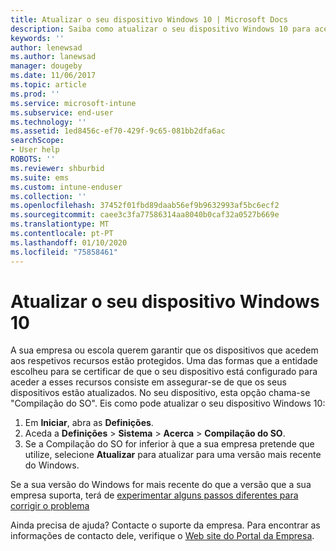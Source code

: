 ```yaml
---
title: Atualizar o seu dispositivo Windows 10 | Microsoft Docs
description: Saiba como atualizar o seu dispositivo Windows 10 para aceder aos recursos da empresa.
keywords: ''
author: lenewsad
ms.author: lanewsad
manager: dougeby
ms.date: 11/06/2017
ms.topic: article
ms.prod: ''
ms.service: microsoft-intune
ms.subservice: end-user
ms.technology: ''
ms.assetid: 1ed8456c-ef70-429f-9c65-081bb2dfa6ac
searchScope:
- User help
ROBOTS: ''
ms.reviewer: shburbid
ms.suite: ems
ms.custom: intune-enduser
ms.collection: ''
ms.openlocfilehash: 37452f01fbd89daab56ef9b9632993af5bc6ecf2
ms.sourcegitcommit: caee3c3fa77586314aa8040b0caf32a0527b669e
ms.translationtype: MT
ms.contentlocale: pt-PT
ms.lasthandoff: 01/10/2020
ms.locfileid: "75858461"
---
```

# <a name="update-your-windows-10-device"></a>Atualizar o seu dispositivo Windows 10

A sua empresa ou escola querem garantir que os dispositivos que acedem aos respetivos recursos estão protegidos. Uma das formas que a entidade escolheu para se certificar de que o seu dispositivo está configurado para aceder a esses recursos consiste em assegurar-se de que os seus dispositivos estão atualizados. No seu dispositivo, esta opção chama-se "Compilação do SO". Eis como pode atualizar o seu dispositivo Windows 10:

1. Em **Iniciar**, abra as **Definições**.
2. Aceda a **Definições** > **Sistema** > **Acerca** > **Compilação do SO**.
3. Se a Compilação do SO for inferior à que a sua empresa pretende que utilize, selecione **Atualizar** para atualizar para uma versão mais recente do Windows.

Se a sua versão do Windows for mais recente do que a versão que a sua empresa suporta, terá de [experimentar alguns passos diferentes para corrigir o problema](your-windows-version-isnt-yet-supported.md)

Ainda precisa de ajuda? Contacte o suporte da empresa. Para encontrar as informações de contacto dele, verifique o [Web site do Portal da Empresa](https://go.microsoft.com/fwlink/?linkid=2010980).
